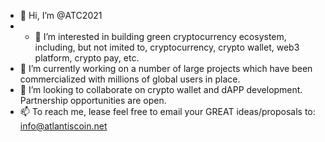 - 👋 Hi, I’m @ATC2021
- - 👀 I’m interested in building green cryptocurrency ecosystem, including, but not imited to, cryptocurrency, crypto wallet, web3 platform, crypto pay, etc.
- 🌱 I’m currently working on a number of large projects which have been commercialized with millions of global users in place.
- 💞️ I’m looking to collaborate on crypto wallet and dAPP development. Partnership opportunities are open.
- 📫 To reach me, lease feel free to email your GREAT ideas/proposals to: info@atlantiscoin.net

<!---
ATC2021/ATC2021 is a ✨ special ✨ repository because its `README.md` (this file) appears on your GitHub profile.
You can click the Preview link to take a look at your changes.
--->
